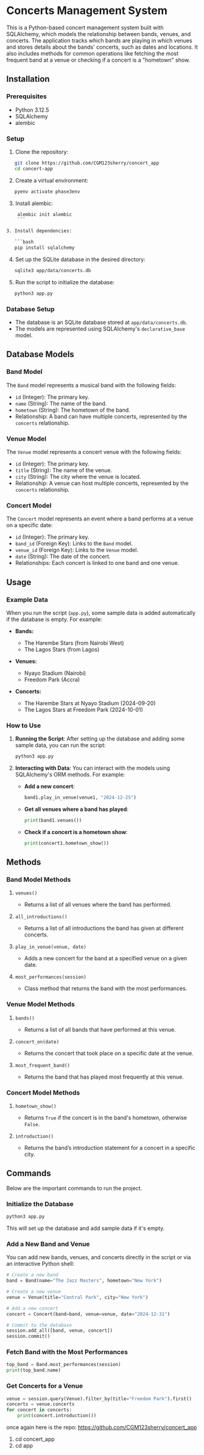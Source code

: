 # Concerts Management System

This is a Python-based concert management system built with SQLAlchemy, which models the relationship between bands, venues, and concerts. The application tracks which bands are playing in which venues and stores details about the bands' concerts, such as dates and locations. It also includes methods for common operations like fetching the most frequent band at a venue or checking if a concert is a "hometown" show.

## Installation

### Prerequisites

- Python 3.12.5
- SQLAlchemy
- alembic

### Setup

1. Clone the repository:

```bash
   git clone https://github.com/CGM123sherry/concert_app
   cd concert-app
```

2. Create a virtual environment:

```bash
   pyenv activate phase3env
```

3. Install alembic:

````bash
    alembic init alembic
    ```

3. Install dependencies:

   ```bash
   pip install sqlalchemy
````

4. Set up the SQLite database in the desired directory:

```bash
   sqlite3 app/data/concerts.db
```

5. Run the script to initialize the database:

```bash
   python3 app.py
```

### Database Setup

- The database is an SQLite database stored at `app/data/concerts.db`.
- The models are represented using SQLAlchemy's `declarative_base` model.

## Database Models

### Band Model

The `Band` model represents a musical band with the following fields:

- `id` (Integer): The primary key.
- `name` (String): The name of the band.
- `hometown` (String): The hometown of the band.
- Relationship: A band can have multiple concerts, represented by the `concerts` relationship.

### Venue Model

The `Venue` model represents a concert venue with the following fields:

- `id` (Integer): The primary key.
- `title` (String): The name of the venue.
- `city` (String): The city where the venue is located.
- Relationship: A venue can host multiple concerts, represented by the `concerts` relationship.

### Concert Model

The `Concert` model represents an event where a band performs at a venue on a specific date:

- `id` (Integer): The primary key.
- `band_id` (Foreign Key): Links to the `Band` model.
- `venue_id` (Foreign Key): Links to the `Venue` model.
- `date` (String): The date of the concert.
- Relationships: Each concert is linked to one band and one venue.

## Usage

### Example Data

When you run the script (`app.py`), some sample data is added automatically if the database is empty. For example:

- **Bands:**

  - The Harembe Stars (from Nairobi West)
  - The Lagos Stars (from Lagos)

- **Venues:**

  - Nyayo Stadium (Nairobi)
  - Freedom Park (Accra)

- **Concerts:**
  - The Harembe Stars at Nyayo Stadium (2024-09-20)
  - The Lagos Stars at Freedom Park (2024-10-01)

### How to Use

1. **Running the Script**:
   After setting up the database and adding some sample data, you can run the script:

   ```bash
   python3 app.py
   ```

2. **Interacting with Data**:
   You can interact with the models using SQLAlchemy's ORM methods. For example:

   - **Add a new concert**:

     ```python
     band1.play_in_venue(venue1, "2024-12-25")
     ```

   - **Get all venues where a band has played**:

     ```python
     print(band1.venues())
     ```

   - **Check if a concert is a hometown show**:
     ```python
     print(concert1.hometown_show())
     ```

## Methods

### Band Model Methods

1. `venues()`

   - Returns a list of all venues where the band has performed.

2. `all_introductions()`

   - Returns a list of all introductions the band has given at different concerts.

3. `play_in_venue(venue, date)`

   - Adds a new concert for the band at a specified venue on a given date.

4. `most_performances(session)`
   - Class method that returns the band with the most performances.

### Venue Model Methods

1. `bands()`

   - Returns a list of all bands that have performed at this venue.

2. `concert_on(date)`

   - Returns the concert that took place on a specific date at the venue.

3. `most_frequent_band()`
   - Returns the band that has played most frequently at this venue.

### Concert Model Methods

1. `hometown_show()`

   - Returns `True` if the concert is in the band's hometown, otherwise `False`.

2. `introduction()`
   - Returns the band’s introduction statement for a concert in a specific city.

## Commands

Below are the important commands to run the project.

### Initialize the Database

```bash
python3 app.py
```

This will set up the database and add sample data if it's empty.

### Add a New Band and Venue

You can add new bands, venues, and concerts directly in the script or via an interactive Python shell:

```python
# Create a new band
band = Band(name="The Jazz Masters", hometown="New York")

# Create a new venue
venue = Venue(title="Central Park", city="New York")

# Add a new concert
concert = Concert(band=band, venue=venue, date="2024-12-31")

# Commit to the database
session.add_all([band, venue, concert])
session.commit()
```

### Fetch Band with the Most Performances

```python
top_band = Band.most_performances(session)
print(top_band.name)
```

### Get Concerts for a Venue

```python
venue = session.query(Venue).filter_by(title="Freedom Park").first()
concerts = venue.concerts
for concert in concerts:
    print(concert.introduction())
```

once again here is the repo:
https://github.com/CGM123sherry/concert_app

1. cd concert_app
2. cd app
